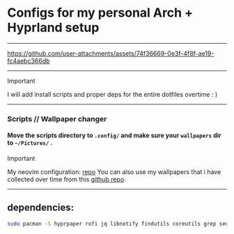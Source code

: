 # Configs for my personal Arch + Hyprland setup

---

https://github.com/user-attachments/assets/74f36669-0e3f-4f8f-ae19-fc4aebc366db

---

> [!IMPORTANT]
> I will add install scripts and proper deps for the entire dotfiles overtime : )

---

### Scripts // Wallpaper changer

#### Move the scripts directory to `.config/` and make sure your `wallpapers` dir to `~/Pictures/` .

> [!IMPORTANT]
> My neovim configuration: [repo](https://github.com/ryu-ryuk/nvim) 
> You can also use my wallpapers that i have collected over time from this [github repo](https://github.com/ryu-ryuk/wallpapers).

---

## dependencies:

```bash
sudo pacman -S hyprpaper rofi jq libnotify findutils coreutils grep sed dunst
```
